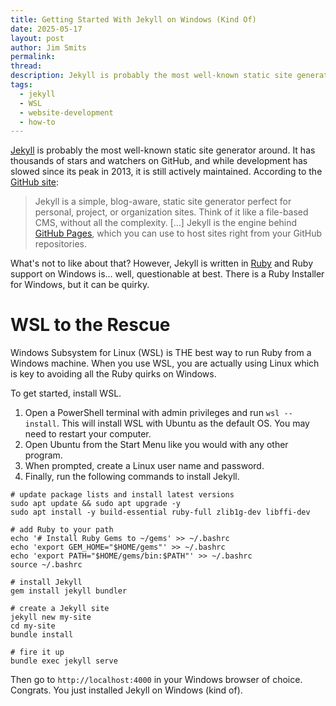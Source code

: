 ```yaml
---
title: Getting Started With Jekyll on Windows (Kind Of)
date: 2025-05-17
layout: post
author: Jim Smits
permalink: 
thread: 
description: Jekyll is probably the most well-known static site generator around. It has thousands of stars and watchers on GitHub. Here's how to get started with it on Windows.
tags:
  - jekyll
  - WSL
  - website-development
  - how-to
---
```

[Jekyll](https://jekyllrb.com/) is probably the most well-known static site generator around. It has thousands of stars and watchers on GitHub, and while development has slowed since its peak in 2013, it is still actively maintained. According to the [GitHub site](https://github.com/jekyll/jekyll):

> Jekyll is a simple, blog-aware, static site generator perfect for personal, project, or organization sites. Think of it like a file-based CMS, without all the complexity. [...] Jekyll is the engine behind [GitHub Pages](https://pages.github.com), which you can use to host sites right from your GitHub repositories.

What's not to like about that?  However, Jekyll is written in [Ruby](https://www.ruby-lang.org/en/) and Ruby support on Windows is... well, questionable at best. There is a Ruby Installer for Windows, but it can be quirky.

# WSL to the Rescue

Windows Subsystem for Linux (WSL) is THE best way to run Ruby from a Windows machine. When you use WSL, you are actually using Linux which is key to avoiding all the Ruby quirks on Windows.

To get started, install WSL.

1. Open a PowerShell terminal with admin privileges and run `wsl --install`. This will install WSL with Ubuntu as the default OS. You may need to restart your computer. 
2. Open Ubuntu from the Start Menu like you would with any other program.
3. When prompted, create a Linux user name and password.
4. Finally, run the following commands to install Jekyll.

```
# update package lists and install latest versions
sudo apt update && sudo apt upgrade -y
sudo apt install -y build-essential ruby-full zlib1g-dev libffi-dev

# add Ruby to your path
echo '# Install Ruby Gems to ~/gems' >> ~/.bashrc
echo 'export GEM_HOME="$HOME/gems"' >> ~/.bashrc
echo 'export PATH="$HOME/gems/bin:$PATH"' >> ~/.bashrc
source ~/.bashrc

# install Jekyll
gem install jekyll bundler

# create a Jekyll site
jekyll new my-site
cd my-site
bundle install

# fire it up
bundle exec jekyll serve
```

Then go to `http://localhost:4000` in your Windows browser of choice.  Congrats.  You just installed Jekyll on Windows (kind of).